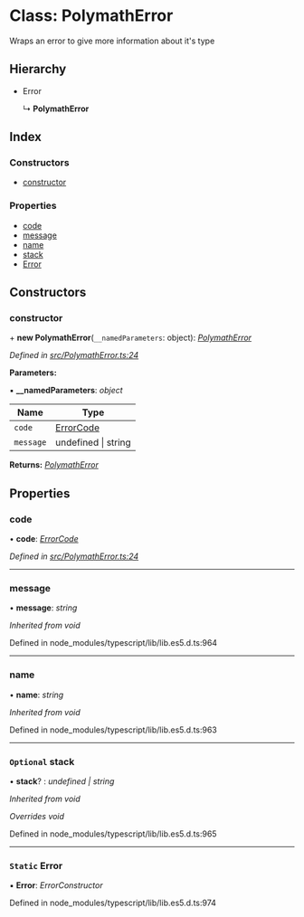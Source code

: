 # Class: PolymathError

Wraps an error to give more information about it's type

## Hierarchy

- Error

  ↳ **PolymathError**

## Index

### Constructors

- [constructor](_polymatherror_.polymatherror.md#constructor)

### Properties

- [code](_polymatherror_.polymatherror.md#code)
- [message](_polymatherror_.polymatherror.md#message)
- [name](_polymatherror_.polymatherror.md#name)
- [stack](_polymatherror_.polymatherror.md#optional-stack)
- [Error](_polymatherror_.polymatherror.md#static-error)

## Constructors

### constructor

\+ **new PolymathError**(`__namedParameters`: object): _[PolymathError](_polymatherror_.polymatherror.md)_

_Defined in [src/PolymathError.ts:24](https://github.com/PolymathNetwork/polymath-sdk/blob/a1cd5e3/src/PolymathError.ts#L24)_

**Parameters:**

▪ **\_\_namedParameters**: _object_

| Name      | Type                                             |
| --------- | ------------------------------------------------ |
| `code`    | [ErrorCode](../enums/_types_index_.errorcode.md) |
| `message` | undefined &#124; string                          |

**Returns:** _[PolymathError](_polymatherror_.polymatherror.md)_

## Properties

### code

• **code**: _[ErrorCode](../enums/_types_index_.errorcode.md)_

_Defined in [src/PolymathError.ts:24](https://github.com/PolymathNetwork/polymath-sdk/blob/a1cd5e3/src/PolymathError.ts#L24)_

---

### message

• **message**: _string_

_Inherited from void_

Defined in node_modules/typescript/lib/lib.es5.d.ts:964

---

### name

• **name**: _string_

_Inherited from void_

Defined in node_modules/typescript/lib/lib.es5.d.ts:963

---

### `Optional` stack

• **stack**? : _undefined | string_

_Inherited from void_

_Overrides void_

Defined in node_modules/typescript/lib/lib.es5.d.ts:965

---

### `Static` Error

▪ **Error**: _ErrorConstructor_

Defined in node_modules/typescript/lib/lib.es5.d.ts:974
